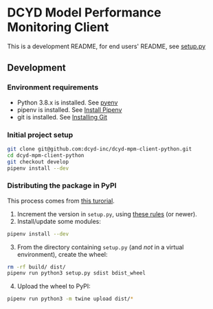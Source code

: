 # DCYD Model Performance Monitoring Client

This is a development README, for end users' README, see [setup.py](setup.py)

## Development

### Environment requirements

* Python 3.8.x is installed. See [pyenv](https://github.com/pyenv/pyenv)
* pipenv is installed. See [Install Pipenv](https://pipenv.pypa.io/en/latest/#install-pipenv-today )
* git is installed. See [Installing Git](https://git-scm.com/book/en/v2/Getting-Started-Installing-Git )

### Initial project setup

```bash
git clone git@github.com:dcyd-inc/dcyd-mpm-client-python.git
cd dcyd-mpm-client-python
git checkout develop
pipenv install --dev
```


### Distributing the package in PyPI

This process comes from [this turorial](https://packaging.python.org/tutorials/packaging-projects/).
1. Increment the version in `setup.py`, using [these rules](https://www.python.org/dev/peps/pep-0440/) (or newer).
2. Install/update some modules:

```bash
pipenv install --dev
```

3. From the directory containing `setup.py` (and _not_ in a virtual environment), create the wheel:

```bash
rm -rf build/ dist/
pipenv run python3 setup.py sdist bdist_wheel
```

4. Upload the wheel to PyPI:
```bash
pipenv run python3 -m twine upload dist/*
```
